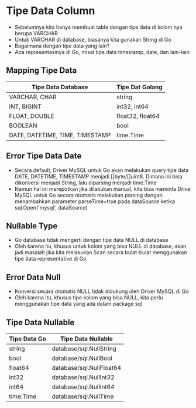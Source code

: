 # Tipe Data Column

- Sebelumnya kita hanya membuat table dengan tipe data di kolom nya berupa VARCHAR
- Untuk VARCHAR di database, biasanya kita gunakan String di Go
- Bagaimana dengan tipe data yang lain?
- Apa representasinya di Go, misal tipe data timestamp, date, dan lain-lain


## Mapping Tipe Data

| Tipe Data Database              | Tipe Dat Golang  |
|---------------------------------|------------------|
| VARCHAR, CHAR                   | string           |
| INT, BIGINT                     | int32, int64     |
| FLOAT, DOUBLE                   | float32, float64 |
| BOOLEAN                         | bool             |
| DATE, DATETIME, TIME, TIMESTAMP | time.Time        |


## Error Tipe Data Date

- Secara default, Driver MySQL untuk Go akan melakukan query tipe data DATE, DATETIME, TIMESTAMP menjadi []byte/[]uint8. Dimana ini bisa dikonversi menjadi String, lalu diparsing menjadi time.Time
- Namun hal ini merepotkan jika dilakukan manual, kita bisa meminta Drive MySQL untuk Go secara otomatis melakukan parsing dengan menambahkan parameter parseTime=true pada dataSource ketika sql.Open('mysql', dataSource)


## Nullable Type

- Go database tidak mengerti dengan tipe data NULL di database
- Oleh karena itu, khusus untuk kolom yang bisa NULL di database, akan jadi masalah jika kita melakukan Scan secara bulat-bulat menggunakan tipe data representative di Go


## Error Data Null

- Konversi secara otomatis NULL tidak didukung oleh Driver MySQL di Go
- Oleh karena itu, khusus tipe kolom yang bisa NULL, kita perlu menggunakan tipe data yang ada dalam package sql

## Tipe Data Nullable

| Tipe Data Go | Tipe Data Nullable       |
|--------------|--------------------------|
| string       | database/sql.NullString  |
| bool         | database/sql.NullBool    |
| float64      | database/sql.NullFloat64 |
| int32        | database/sql.NullInt32   |
| int64        | database/sql.NullInt64   |
| time.Time    | database/sql.NullTime    |
